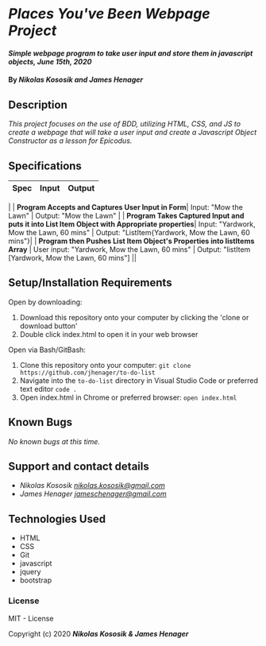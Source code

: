 # _Places You've Been Webpage Project_

#### _Simple webpage program to take user input and store them in javascript objects, June 15th, 2020_

#### By _**Nikolas Kososik and James Henager**_

## Description

_This project focuses on the use of BDD, utilizing HTML, CSS, and JS to create a webpage that will take a user input and create a Javascript Object Constructor as a lesson for Epicodus._

## Specifications

| Spec | Input | Output |
| :-------------     | :------------- | :------------- |
|
| **Program Accepts and Captures User Input in Form**| Input: "Mow the Lawn" | Output: "Mow the Lawn" |
| **Program Takes Captured Input and puts it into List Item Object with Appropriate properties**| Input: "Yardwork, Mow the Lawn, 60 mins" | Output: "ListItem{Yardwork, Mow the Lawn, 60 mins"}|
| **Program then Pushes List Item Object's Properties into listItems Array** | User input: "Yardwork, Mow the Lawn, 60 mins" | Output: "listItem [Yardwork, Mow the Lawn, 60 mins"] ||



## Setup/Installation Requirements

Open by downloading:
1. Download this repository onto your computer by clicking the 'clone or download button'
2. Double click index.html to open it in your web browser

Open via Bash/GitBash:
1. Clone this repository onto your computer:
`git clone https://github.com/jhenager/to-do-list`
2. Navigate into the `to-do-list` directory in Visual Studio Code or preferred text editor
`code .`
3. Open index.html in Chrome or preferred browser:
`open index.html`



## Known Bugs

_No known bugs at this time._

## Support and contact details

* _Nikolas Kososik <nikolas.kososik@gmail.com>_
* _James Henager <jameschenager@gmail.com>_

## Technologies Used

* HTML
* CSS
* Git
* javascript
* jquery
* bootstrap

### License

MIT - License

Copyright (c) 2020 **_Nikolas Kososik & James Henager_**